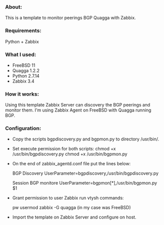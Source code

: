 ### About:

This is a template to monitor peerings BGP Quagga with Zabbix.

### Requirements:

  Python + Zabbix

### What I used:

- FreeBSD 11
- Quagga 1.2.2
- Python 2.7.14
- Zabbix 3.4

### How it works:

Using this template Zabbix Server can discovery the BGP peerings and monitor them. I'm using Zabbix Agent on FreeBSD with Quagga running BGP.

### Configuration:

- Copy the scripts bgpdiscovery.py and bgpmon.py to directory /usr/bin/.

- Set execute permission for both scripts:
    chmod +x /usr/bin/bgpdiscovery.py
    chmod +x /usr/bin/bgpmon.py

- On the end of zabbix_agentd.conf file put the lines below:

  BGP Discovery
    UserParameter=bgpdiscovery,/usr/bin/bgpdiscovery.py

  Session BGP monitore
    UserParameter=bgpmon[*],/usr/bin/bgpmon.py $1

- Grant permission to user Zabbix run vtysh commands:

  pw usermod zabbix -G quagga (in my case was FreeBSD)

- Import the template on Zabbix Server and configure on host.
